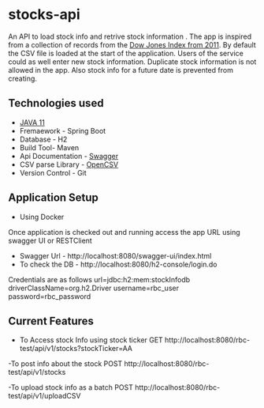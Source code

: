 # stocks-api

An API to load stock info and retrive stock information . The app is inspired from a collection of records from the [Dow Jones Index from 2011](http://archive.ics.uci.edu/ml/datasets/Dow+Jones+Index#). By default the CSV file is loaded at the start of the application. Users of the service could as well enter new stock information. Duplicate stock information is not allowed in the app. Also stock info for a future date is prevented from creating.


## Technologies used 

 - [JAVA 11](https://www.oracle.com/java/technologies/downloads/#java11)
 - Fremaework - Spring Boot
 - Database - H2
 - Build Tool- Maven
 - Api Documentation - [Swagger](https://swagger.io/)
 - CSV parse Library - [OpenCSV](http://opencsv.sourceforge.net/)
 - Version Control - Git


## Application Setup

- Using Docker
  
  
Once application is checked out and running access the app URL using swagger UI or RESTClient
- Swagger Url - http://localhost:8080/swagger-ui/index.html
- To check the DB - http://localhost:8080/h2-console/login.do

Credentials are as follows 
url=jdbc:h2:mem:stockInfodb
driverClassName=org.h2.Driver
username=rbc_user
password=rbc_password


## Current Features

- To Access stock Info using stock ticker
 GET http://localhost:8080/rbc-test/api/v1/stocks?stockTicker=AA
 
 
 -To post info about the stock 
 POST http://localhost:8080/rbc-test/api/v1/stocks
 
 
 -To upload stock info as a batch 
 POST http://localhost:8080/rbc-test/api/v1/uploadCSV

